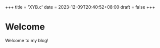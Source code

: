+++
title = 'XYB.c'
date = 2023-12-09T20:40:52+08:00
draft = false
+++
# Welcome
Welcome to my blog!